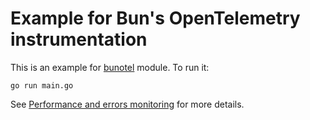 # Example for Bun's OpenTelemetry instrumentation

This is an example for [bunotel](https://github.com/uptrace/bun/tree/master/extra/bunotel) module.
To run it:

```shell
go run main.go
```

See [Performance and errors monitoring](https://bun.uptrace.dev/guide/tracing.html) for more
details.
